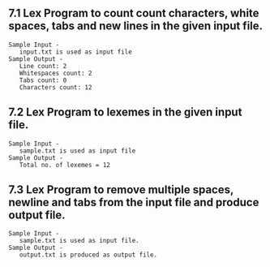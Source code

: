 ## 7.1 Lex Program to count count characters, white spaces, tabs and new lines in the given input file.
    Sample Input -
       input.txt is used as input file
    Sample Output -
       Line count: 2
       Whitespaces count: 2
       Tabs count: 0
       Characters count: 12
       
       
## 7.2 Lex Program to lexemes in the given input file.
    Sample Input -
       sample.txt is used as input file
    Sample Output -
       Total no. of lexemes = 12
      
       
## 7.3 Lex Program to remove multiple spaces, newline and tabs from the input file and produce output file.
    Sample Input -
       sample.txt is used as input file.
    Sample Output -
       output.txt is produced as output file.
       
